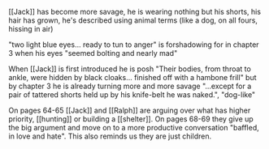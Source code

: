 [[Jack]] has become more savage, he is wearing nothing but his shorts, his hair has grown, he's described using animal terms (like a dog, on all fours, hissing in air)

"two light blue eyes... ready to tun to anger" is forshadowing for in chapter 3 when his eyes "seemed bolting and
nearly mad"

When [[Jack]] is first introduced he is posh "Their bodies, from throat to ankle, were hidden by black cloaks... finished off with a hambone frill" 
but by chapter 3 he is already turning more and more savage "...except for a pair of tattered shorts held up by his knife-belt he was naked.", "dog-like"

On pages 64-65 [[Jack]] and [[Ralph]] are arguing over what has higher priority, [[hunting]] or building a [[shelter]]. On pages 68-69 they give up the big argument and move on to a more productive conversation "baffled, in love and hate". This also reminds us they are just children.

